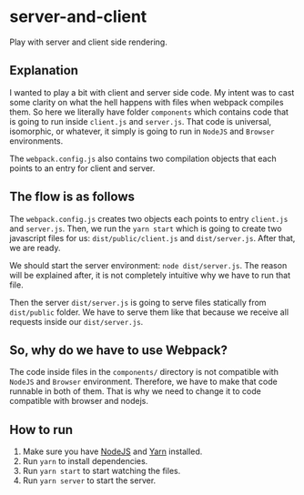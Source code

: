 # server-and-client

Play with server and client side rendering.

## Explanation

I wanted to play a bit with client and server side code. My intent was to cast some clarity on what the hell happens with files when webpack compiles them. So here we literally have folder `components` which contains code that is going to run inside `client.js` and `server.js`. That code is universal, isomorphic, or whatever, it simply is going to run in `NodeJS` and `Browser` environments.

The `webpack.config.js` also contains two compilation objects that each points to an entry for client and server.

## The flow is as follows

The `webpack.config.js` creates two objects each points to entry `client.js` and `server.js`. Then, we run the `yarn start` which is going to create two javascript files for us: `dist/public/client.js` and `dist/server.js`. After that, we are ready.

We should start the server environment: `node dist/server.js`. The reason will be explained after, it is not completely intuitive why we have to run that file.

Then the server `dist/server.js` is going to serve files statically from `dist/public` folder. We have to serve them like that because we receive all requests inside our `dist/server.js`.

## So, why do we have to use Webpack?

The code inside files in the `components/` directory is not compatible with `NodeJS` and `Browser` environment. Therefore, we have to make that code runnable in both of them. That is why we need to change it to code compatible with browser and nodejs.

## How to run

1. Make sure you have [NodeJS](https://nodejs.org/en/) and [Yarn](https://yarnpkg.com/getting-started/install) installed.
2. Run `yarn` to install dependencies.
3. Run `yarn start` to start watching the files.
4. Run `yarn server` to start the server.
